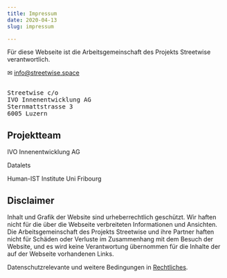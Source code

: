 ```yaml
---
title: Impressum
date: 2020-04-13
slug: impressum

---
```

Für diese Webseite ist die Arbeitsgemeinschaft des Projekts Streetwise verantwortlich.

✉ [info@streetwise.space](mailto:info@streetwise.space)
<pre>  
Streetwise c/o  
IVO Innenentwicklung AG  
Sternmattstrasse 3  
6005 Luzern  
</pre>

## Projektteam

IVO Innenentwicklung AG

Datalets

Human-IST Institute Uni Fribourg

## Disclaimer

Inhalt und Grafik der Website sind urheberrechtlich geschützt. Wir haften nicht für die über die Webseite verbreiteten Informationen und Ansichten. Die Arbeitsgemeinschaft des Projekts Streetwise und ihre Partner haften nicht für Schäden oder Verluste im Zusammenhang mit dem Besuch der Website, und es wird keine Verantwortung übernommen für die Inhalte der auf der Webseite vorhandenen Links.

Datenschutzrelevante und weitere Bedingungen in [Rechtliches](legal).